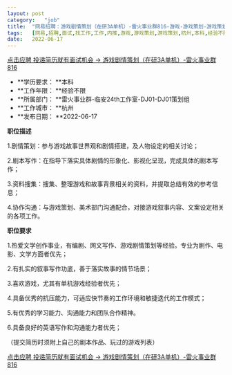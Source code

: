 ```yaml
---
layout:	post
category:	"job"
title:	"网易招聘：游戏剧情策划（在研3A单机）-雷火事业群816-游戏-游戏策划-游戏策划-杭州本科经验不限"
tags:	[网易,招聘,面试,找工作,工作,内推,游戏,游戏策划,游戏策划,杭州,本科,经验不限]
date:	2022-06-17
---
```


[点击应聘 投递简历就有面试机会 ->  游戏剧情策划（在研3A单机）-雷火事业群816](http://mobile.bole.netease.com/bole/boleDetail?id=39632&employeeId=346f03c3cda5f04c&key=all)



- **学历要求： **本科
- **工作年限： **经验不限
- **所属部门： **雷火事业群-临安24th工作室-DJ01-DJ01策划组
- **工作城市： **杭州
- **发布日期： **2022-06-17



**职位描述**

1.剧情策划：参与游戏故事世界观和剧情搭建，及人物设定的相关讨论；

2.剧本写作：在指导下落实具体剧情的形象化、影视化呈现，完成具体的剧本写作；

3.资料搜集：搜集、整理游戏和故事背景相关的资料，并提取总结有效的参考信息；

4.协作沟通：与游戏策划、美术部门沟通配合，对接游戏叙事内容、文案设定相关的各项工作。





**职位要求**

1.热爱文学创作事业，有编剧、网文写作、游戏剧情策划等经验。专业为剧作、电影、文学方面者优先；

2.有扎实的叙事写作功底，善于落实故事的情节场景；

3.喜欢游戏，尤其有单机游戏经验者优先；

4.具备优秀的抗压能力，可适应快节奏的工作环境和敏捷迭代的工作模式；

5.有优秀的学习能力、沟通能力和团队合作精神。

6.具备良好的英语写作和沟通能力者优先；

（提交简历时须附上自己的剧本作品、玩过的游戏列表）



[点击应聘 投递简历就有面试机会 ->  游戏剧情策划（在研3A单机）-雷火事业群816](http://mobile.bole.netease.com/bole/boleDetail?id=39632&employeeId=346f03c3cda5f04c&key=all)